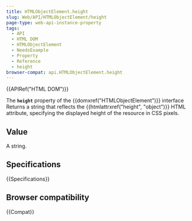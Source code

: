 ```yaml
---
title: HTMLObjectElement.height
slug: Web/API/HTMLObjectElement/height
page-type: web-api-instance-property
tags:
  - API
  - HTML DOM
  - HTMLObjectElement
  - NeedsExample
  - Property
  - Reference
  - height
browser-compat: api.HTMLObjectElement.height
---
```

{{APIRef("HTML DOM")}}

The **`height`** property of the
{{domxref("HTMLObjectElement")}} interface Returns a string that
reflects the {{htmlattrxref("height", "object")}} HTML attribute, specifying the
displayed height of the resource in CSS pixels.

## Value

A string.

## Specifications

{{Specifications}}

## Browser compatibility

{{Compat}}
